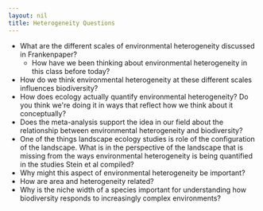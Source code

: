 ```yaml
---
layout: nil
title: Heterogeneity Questions
---
```

* What are the different scales of environmental heterogeneity discussed in Frankenpaper?
    * How have we been thinking about environmental heterogeneity in this class before today?
* How do we think environmental heterogeneity at these different scales influences biodiversity?
* How does ecology actually quantify environmental heterogeneity? Do you think we're doing it in ways that reflect how we think about it conceptually?
* Does the meta-analysis support the idea in our field about the relationship between environmental heterogeneity and biodiversity?
* One of the things landscape ecology studies is role of the configuration of the landscape. What is in the perspective of the landscape that is missing from the ways environmental heterogeneity is being quantified in the studies Stein et al compiled?
* Why might this aspect of environmental heterogeneity be important?
* How are area and heterogeneity related?
* Why is the niche width of a species important for understanding how biodiversity responds to increasingly complex environments?
